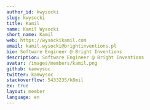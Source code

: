 ```yaml
---
author_id: kwysocki
slug: kwysocki
title: Kamil
name: Kamil Wysocki
short_name: Kamil
web: https://wysockikamil.com
email: kamil.wysocki@brightinventions.pl
bio: Software Engineer @ Bright Inventions
description: Software Engineer @ Bright Inventions
avatar: /images/members/kamil.png
github: kamwysoc
twitter: kamwysoc
stackoverflow: 5433235/k8mil
ex: true
layout: member
language: en
---
```


